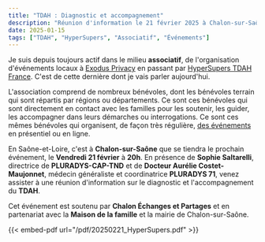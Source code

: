 ```yaml
---
title: "TDAH : Diagnostic et accompagnement"
description: "Réunion d'information le 21 février 2025 à Chalon-sur-Saône"
date: 2025-01-15
tags: ["TDAH", "HyperSupers", "Associatif", "Événements"]
---
```

Je suis depuis toujours actif dans le milieu **associatif**, de l'organisation d'événements locaux à [Exodus Privacy](https://exodus-privacy.eu.org/fr/) en passant par [HyperSupers TDAH France](https://www.tdah-france.fr/). C'est de cette dernière dont je vais parler aujourd'hui.

L'association comprend de nombreux bénévoles, dont les bénévoles terrain qui sont répartis par régions ou départements. Ce sont ces bénévoles qui sont directement en contact avec les familles pour les soutenir, les guider, les accompagner dans leurs démarches ou interrogations. Ce sont ces mêmes bénévoles qui organisent, de façon très régulière, [des événements](https://www.tdah-france.fr/spip.php?page=agenda) en présentiel ou en ligne.

En Saône-et-Loire, c'est à **Chalon-sur-Saône** que se tiendra le prochain événement, le **Vendredi 21 février** à **20h**. En présence de **Sophie Saltarelli**, directrice de **PLURADYS-CAP-TND** et de **Docteur Aurélie Costet-Maujonnet**, médecin généraliste et coordinatrice **PLURADYS 71**, venez assister à une réunion d'information sur le diagnostic et l'accompagnement du **TDAH**.

Cet événement est soutenu par **Chalon Échanges et Partages** et en partenariat avec la **Maison de la famille** et la mairie de Chalon-sur-Saône.

{{< embed-pdf url="/pdf/20250221_HyperSupers.pdf" >}}
